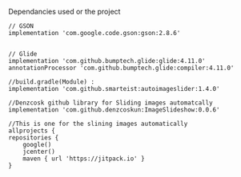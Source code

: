  Dependancies used or the project
 
    // GSON
    implementation 'com.google.code.gson:gson:2.8.6'


    // Glide
    implementation 'com.github.bumptech.glide:glide:4.11.0'
    annotationProcessor 'com.github.bumptech.glide:compiler:4.11.0'
    
    //build.gradle(Module) :
    implementation 'com.github.smarteist:autoimageslider:1.4.0'
    
    //Denzcosk github library for Sliding images automatcally
    implementation 'com.github.denzcoskun:ImageSlideshow:0.0.6'
    
    //This is one for the slining images automatically
    allprojects {
    repositories {
        google()
        jcenter()
        maven { url 'https://jitpack.io' }
    }
<!-- -------------------  Video ---------------------

[video](https://user-images.githubusercontent.com/38027375/115206134-e8622d00-a117-11eb-92f6-1c7970c020b8.mp4)
 -->
